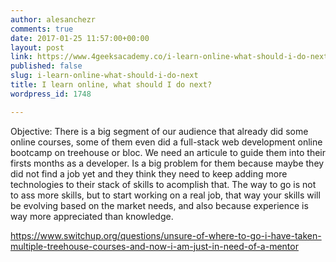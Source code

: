 ```yaml
---
author: alesanchezr
comments: true
date: 2017-01-25 11:57:00+00:00
layout: post
link: https://www.4geeksacademy.co/i-learn-online-what-should-i-do-next/
published: false
slug: i-learn-online-what-should-i-do-next
title: I learn online, what should I do next?
wordpress_id: 1748

---
```


Objective: There is a big segment of our audience that already did some online courses, some of them even did a full-stack web development online bootcamp on treehouse or bloc. We need an articule to guide them into their firsts months as a developer. Is a big problem for them because maybe they did not find a job yet and they think they need to keep adding more technologies to their stack of skills to acomplish that. The way to go is not to ass more skills, but to start working on a real job, that way your skills will be evolving based on the market needs, and also because experience is way more appreciated than knowledge.

https://www.switchup.org/questions/unsure-of-where-to-go-i-have-taken-multiple-treehouse-courses-and-now-i-am-just-in-need-of-a-mentor

